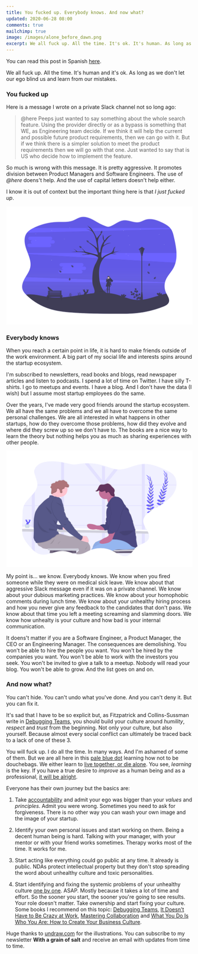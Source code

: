 ```yaml
---
title: You fucked up. Everybody knows. And now what?
updated: 2020-06-28 08:00
comments: true
mailchimp: true
image: /images/alone_before_dawn.png
excerpt: We all fuck up. All the time. It's ok. It's human. As long as we don't let our ego blind us and learn from our mistakes.
---
```


You can read this post in Spanish [here](/es/fucked-up-everybody-knows).

We all fuck up. All the time. It's human and it's ok. As long as we don't let our ego blind us and learn from our mistakes.

### You fucked up

Here is a message I wrote on a private Slack channel not so long ago:

> @here Peeps just wanted to say something about the whole search feature. Using the provider directly or as a bypass is something that WE, as Engineering team decide. If we think it will help the current and possible future product requirements, then we can go with it. But if we think there is a simpler solution to meet the product requirements then we will go with that one. Just wanted to say that is US who decide how to implement the feature.

So much is wrong with this message. It is pretty aggressive. It promotes division between Product Managers and Software Engineers. The use of _@here_ doens't help. And the use of capital letters doesn't help either.

I know it is out of context but the important thing here is that _I just fucked up_.

![](/images/alone_before_dawn.png)

### Everybody knows

When you reach a certain point in life, it is hard to make friends outside of the work environment. A big part of my social life and interests spins around the startup ecosystem.

I'm subscribed to newsletters, read books and blogs, read newspaper articles and listen to podcasts. I spend a lot of time on Twitter. I have silly T-shirts. I go to meetups and events. I have a blog. And I don't have the data (I wish) but I assume most startup employees do the same.

Over the years, I've made very good friends around the startup ecosystem. We all have the same problems and we all have to overcome the same personal challenges. We are all interested in what happens in other startups, how do they overcome those problems, how did they evolve and where did they screw up so we don't have to. The books are a nice way to learn the theory but nothing helps you as much as sharing experiences with other people.

![](/images/conversation.png)

My point is... we know. Everybody knows. We know when you fired someone while they were on medical sick leave. We know about that aggressive Slack message even if it was on a private channel. We know about your dubious marketing practices. We know about your homophobic comments during lunch time. We know about your unhealthy hiring process and how you never give any feedback to the candidates that don't pass. We know about that time you left a meeting screaming and slamming doors. We know how unhealty is your culture and how bad is your internal communication.

It doens't matter if you are a Software Engineer, a Product Manager, the CEO or an Engineering Manager. The consequences are demolishing. You won't be able to hire the people you want. You won't be hired by the companies you want. You won't be able to work with the investors you seek. You won't be invited to give a talk to a meetup. Nobody will read your blog. You won't be able to grow. And the list goes on and on.

### And now what?

You can't hide. You can't undo what you've done. And you can't deny it. But you can fix it.

It's sad that I have to be so explicit but, as Fitzpatrick and Collins-Sussman write in [Debugging Teams](https://www.oreilly.com/library/view/debugging-teams/9781491932049/), you should build your culture around _humility_, _respect_ and _trust_ from the beginning. Not only your culture, but also yourself. Because almost every social conflict can ultimately be traced back to a lack of one of these 3.

You will fuck up. I do all the time. In many ways. And I'm ashamed of some of them. But we are all here in this [pale blue dot](https://www.youtube.com/watch?v=wupToqz1e2g) learning how not to be douchebags. We either learn to [live together, or die alone](https://www.youtube.com/watch?v=7QnujP4LDhI). You see, _learning_ is the key. If you have a true desire to _improve_ as a human being and as a professional, [it will be alright](https://www.youtube.com/watch?v=OD3F7J2PeYU).

Everyone has their own journey but the basics are:

1. Take [accountability](https://www.youtube.com/watch?v=qd10-f9bzu0) and admit your ego was bigger than your _values_ and _principles_. Admit you were wrong. Sometimes you need to ask for forgiveness. There is no other way you can wash your own image and the image of your startup.

2. Identify your own personal issues and start working on them. Being a decent human being is hard. Talking with your manager, with your mentor or with your friend works sometimes. Therapy works most of the time. It works for me.

3. Start acting like everything could go public at any time. It already is public. NDAs protect intellectual property but they don't stop spreading the word about unhealthy culture and toxic personalities.

4. Start identifying and fixing the systemic problems of your unhealthy culture [one by one](https://twitter.com/JonErlichman/status/1276618589441835008). ASAP. Mostly because it takes a lot of time and effort. So the sooner you start, the sooner you're going to see results. Your role doesn't matter. Take ownership and start fixing your culture. Some books I recommend on this topic: [Debugging Teams](https://www.oreilly.com/library/view/debugging-teams/9781491932049/), [It Doesn't Have to Be Crazy at Work](https://basecamp.com/books/calm), [Mastering Collaboration](https://www.oreilly.com/library/view/mastering-collaboration/9781492041726/) and [What You Do Is Who You Are: How to Create Your Business Culture](https://www.amazon.com/What-You-Do-Who-Are/dp/0062871331/).

Huge thanks to [undraw.com](https://undraw.co) for the illustrations. You can subscribe to my newsletter **With a grain of salt** and receive an email with updates from time to time.
